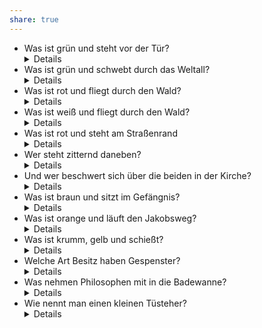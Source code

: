```yaml
---
share: true
---
```


* Was ist grün und steht vor der Tür? <details>Ein Klopfsalat</details>
* Was ist grün und schwebt durch das Weltall? <details>Ein Salatellit</details>
* Was ist rot und fliegt durch den Wald? <details>Die Binde Maja</details>
* Was ist weiß und fliegt durch den Wald? <details>Die Biene Majo</details>
* Was ist rot und steht am Straßenrand <details>Eine Hagenutte</details>
* Wer steht zitternd daneben? <details>Eine Frostituierte</details>
* Und wer beschwert sich über die beiden in der Kirche? <details>Eine Frommbeere</details>
* Was ist braun und sitzt im Gefängnis? <details>Eine Knastanie</details>
* Was ist orange und läuft den Jakobsweg? <details>Eine Wanderine</details>
* Was ist krumm, gelb und schießt? <details>Eine Banone</details>
* Welche Art Besitz haben Gespenster? <details>Geistiges Eigentum</details>
* Was nehmen Philosophen mit in die Badewanne? <details>Nietzsche-Entchen</details>
* Wie nennt man einen kleinen Tüsteher? <details>Sicherheitshalber!</details>
